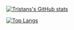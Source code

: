 [![Tristans's GitHub stats](https://github-readme-stats.vercel.app/api?username=Tristan-H11&count_private=true&show_icons=true&include_all_commits=true&theme=light)](https://github.com/anuraghazra/github-readme-stats)

[![Top Langs](https://github-readme-stats.vercel.app/api/top-langs/?username=Tristan-H11&count_private=true&langs_count=6&include_all_commits=true&layout=compact&theme=light)](https://github.com/anuraghazra/github-readme-stats)
